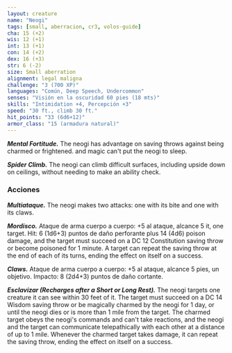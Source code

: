 ```yaml
---
layout: creature
name: "Neogi"
tags: [small, aberracion, cr3, volos-guide]
cha: 15 (+2)
wis: 12 (+1)
int: 13 (+1)
con: 14 (+2)
dex: 16 (+3)
str: 6 (-2)
size: Small aberration
alignment: legal maligna
challenge: "3 (700 XP)"
languages: "Común, Deep Speech, Undercommon"
senses: "Visión en la oscuridad 60 pies (18 mts)"
skills: "Intimidation +4, Percepción +3"
speed: "30 ft., climb 30 ft."
hit_points: "33 (6d6+12)"
armor_class: "15 (armadura natural)"
---
```


***Mental Fortitude.*** The neogi has advantage on saving throws against being charmed or frightened. and magic can't put the neogi to sleep.

***Spider Climb.*** The neogi can climb difficult surfaces, including upside down on ceilings, without needing to make an ability check.

### Acciones

***Multiataque.*** The neogi makes two attacks: one with its bite and one with its claws.

***Mordisco.*** Ataque de arma cuerpo a cuerpo: +5 al ataque, alcance 5 it, one target. Hit: 6 (1d6+3) puntos de daño perforante plus 14 (4d6) poison damage, and the target must succeed on a DC 12 Constitution saving throw or become poisoned for 1 minute. A target can repeat the saving throw at the end of each of its turns, ending the effect on itself on a success.

***Claws.*** Ataque de arma cuerpo a cuerpo: +5 al ataque, alcance 5 pies, un objetivo. Impacto: 8 (2d4+3) puntos de daño cortante.

***Esclavizar (Recharges after a Short or Long Rest).*** The neogi targets one creature it can see within 30 feet of it. The target must succeed on a DC 14 Wisdom saving throw or be magically  charmed by the neogi for 1 day, or until the neogi dies or is more than 1 mile from the target. The charmed target obeys the neogi's commands and can't take reactions, and the neogi and the target can communicate telepathically with each other at a distance of up to 1 mile. Whenever the charmed target takes damage, it can repeat the saving throw, ending the effect on itself on a success.